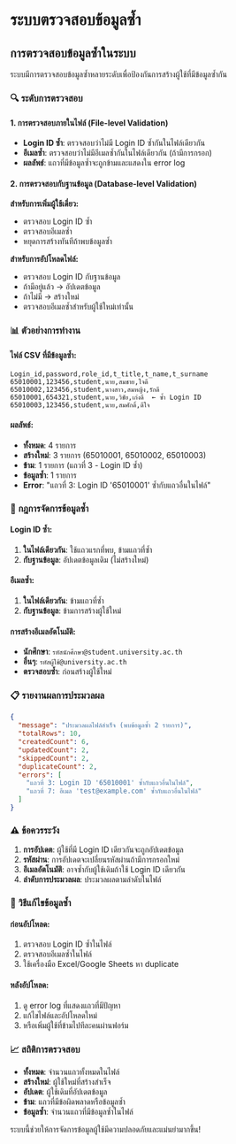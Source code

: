 # ระบบตรวจสอบข้อมูลซ้ำ

## การตรวจสอบข้อมูลซ้ำในระบบ

ระบบมีการตรวจสอบข้อมูลซ้ำหลายระดับเพื่อป้องกันการสร้างผู้ใช้ที่มีข้อมูลซ้ำกัน

### 🔍 **ระดับการตรวจสอบ**

#### 1. การตรวจสอบภายในไฟล์ (File-level Validation)
- **Login ID ซ้ำ**: ตรวจสอบว่าไม่มี Login ID ซ้ำกันในไฟล์เดียวกัน
- **อีเมลซ้ำ**: ตรวจสอบว่าไม่มีอีเมลซ้ำกันในไฟล์เดียวกัน (ถ้ามีการกรอก)
- **ผลลัพธ์**: แถวที่มีข้อมูลซ้ำจะถูกข้ามและแสดงใน error log

#### 2. การตรวจสอบกับฐานข้อมูล (Database-level Validation)

**สำหรับการเพิ่มผู้ใช้เดี่ยว:**
- ตรวจสอบ Login ID ซ้ำ
- ตรวจสอบอีเมลซ้ำ
- หยุดการสร้างทันทีถ้าพบข้อมูลซ้ำ

**สำหรับการอัปโหลดไฟล์:**
- ตรวจสอบ Login ID กับฐานข้อมูล
- ถ้ามีอยู่แล้ว → อัปเดตข้อมูล
- ถ้าไม่มี → สร้างใหม่
- ตรวจสอบอีเมลซ้ำสำหรับผู้ใช้ใหม่เท่านั้น

### 📊 **ตัวอย่างการทำงาน**

#### ไฟล์ CSV ที่มีข้อมูลซ้ำ:
```csv
Login_id,password,role_id,t_title,t_name,t_surname
65010001,123456,student,นาย,สมชาย,ใจดี
65010002,123456,student,นางสาว,สมหญิง,รักดี
65010001,654321,student,นาย,วิชัย,เก่งดี  ← ซ้ำ Login ID
65010003,123456,student,นาย,สมศักดิ์,ดีใจ
```

#### ผลลัพธ์:
- **ทั้งหมด**: 4 รายการ
- **สร้างใหม่**: 3 รายการ (65010001, 65010002, 65010003)
- **ข้าม**: 1 รายการ (แถวที่ 3 - Login ID ซ้ำ)
- **ข้อมูลซ้ำ**: 1 รายการ
- **Error**: "แถวที่ 3: Login ID '65010001' ซ้ำกับแถวอื่นในไฟล์"

### 🎯 **กฎการจัดการข้อมูลซ้ำ**

#### Login ID ซ้ำ:
1. **ในไฟล์เดียวกัน**: ใช้แถวแรกที่พบ, ข้ามแถวที่ซ้ำ
2. **กับฐานข้อมูล**: อัปเดตข้อมูลเดิม (ไม่สร้างใหม่)

#### อีเมลซ้ำ:
1. **ในไฟล์เดียวกัน**: ข้ามแถวที่ซ้ำ
2. **กับฐานข้อมูล**: ข้ามการสร้างผู้ใช้ใหม่

#### การสร้างอีเมลอัตโนมัติ:
- **นักศึกษา**: `รหัสนักศึกษา@student.university.ac.th`
- **อื่นๆ**: `รหัสผู้ใช้@university.ac.th`
- **ตรวจสอบซ้ำ**: ก่อนสร้างผู้ใช้ใหม่

### 📋 **รายงานผลการประมวลผล**

```json
{
  "message": "ประมวลผลไฟล์สำเร็จ (พบข้อมูลซ้ำ 2 รายการ)",
  "totalRows": 10,
  "createdCount": 6,
  "updatedCount": 2,
  "skippedCount": 2,
  "duplicateCount": 2,
  "errors": [
    "แถวที่ 3: Login ID '65010001' ซ้ำกับแถวอื่นในไฟล์",
    "แถวที่ 7: อีเมล 'test@example.com' ซ้ำกับแถวอื่นในไฟล์"
  ]
}
```

### ⚠️ **ข้อควรระวัง**

1. **การอัปเดต**: ผู้ใช้ที่มี Login ID เดียวกันจะถูกอัปเดตข้อมูล
2. **รหัสผ่าน**: การอัปเดตจะเปลี่ยนรหัสผ่านถ้ามีการกรอกใหม่
3. **อีเมลอัตโนมัติ**: อาจซ้ำกับผู้ใช้เดิมถ้าใช้ Login ID เดียวกัน
4. **ลำดับการประมวลผล**: ประมวลผลตามลำดับในไฟล์

### 🔧 **วิธีแก้ไขข้อมูลซ้ำ**

#### ก่อนอัปโหลด:
1. ตรวจสอบ Login ID ซ้ำในไฟล์
2. ตรวจสอบอีเมลซ้ำในไฟล์
3. ใช้เครื่องมือ Excel/Google Sheets หา duplicate

#### หลังอัปโหลด:
1. ดู error log ที่แสดงแถวที่มีปัญหา
2. แก้ไขไฟล์และอัปโหลดใหม่
3. หรือเพิ่มผู้ใช้ที่ข้ามไปทีละคนผ่านฟอร์ม

### 📈 **สถิติการตรวจสอบ**

- **ทั้งหมด**: จำนวนแถวทั้งหมดในไฟล์
- **สร้างใหม่**: ผู้ใช้ใหม่ที่สร้างสำเร็จ
- **อัปเดต**: ผู้ใช้เดิมที่อัปเดตข้อมูล
- **ข้าม**: แถวที่มีข้อผิดพลาดหรือข้อมูลซ้ำ
- **ข้อมูลซ้ำ**: จำนวนแถวที่มีข้อมูลซ้ำในไฟล์

ระบบนี้ช่วยให้การจัดการข้อมูลผู้ใช้มีความปลอดภัยและแม่นยำมากขึ้น!